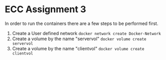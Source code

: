 # ECC Assignment 3

In order to run the containers there are a few steps to be performed first. 

1. Create a User defined network `docker network create Docker-Network`
2. Create a volume by the name "servervol" `docker volume create servervol`
3. Create a volume by the name "clientvol" `docker volume create clientvol`

